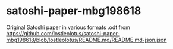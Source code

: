 # satoshi-paper-mbg198618
Original Satoshi paper in various formats
.odt from https://github.com/lostleolotus/satoshi-paper-mbg198618/blob/lostleolotus/README.md/README.md-json.json

